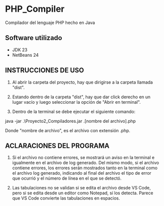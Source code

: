 # PHP_Compiler
Compilador del lenguaje PHP hecho en Java

## Software utilizado

* JDK 23
* NetBeans 24

## INSTRUCCIONES DE USO

1. Al abrir la carpeta del proyecto, hay que dirigirse a la carpeta llamada "dist".

2. Estando dentro de la carpeta "dist", hay que dar click derecho en un lugar vacío y luego seleccionar la opción de "Abrir en terminal".

3. Dentro de la terminal se debe ejecutar el siguiente comando:

 java -jar .\Proyecto2_Compiladores.jar .\[nombre del archivo].php

Donde "nombre de archivo", es el archivo con extensión .php.

## ACLARACIONES DEL PROGRAMA

1. Si el archivo no contiene errores, se mostrará un aviso en la terminal e igualmente en el archivo de log generado. Del mismo modo, si el archivo contiene errores, los errores serán mostrados tanto en la terminal como el archivo log generado, indicando al final del archivo el tipo de error que ocurrió y el número de línea en el que se detectó.

2. Las tabulaciones no se validan si se edita el archivo desde VS Code, pero si se edita desde un editor como Notepad, sí los detecta. Parece que VS Code convierte las tabulaciones en espacios.
